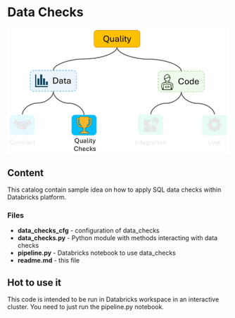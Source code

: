 # Data Checks

![tests](../.media/tests_hierarchy_quality_checks.png)

## Content

This catalog contain sample idea on how to apply SQL data checks within Databricks platform. 
### Files

- **data_checks_cfg** - configuration of data_checks
- **data_checks.py** - Python module with methods interacting with data checks
- **pipeline.py** - Databricks notebook to use data_checks
- **readme.md** - this file

## Hot to use it

This code is intended to be run in Databricks workspace in an interactive cluster. You need to just run the pipeline.py notebook.